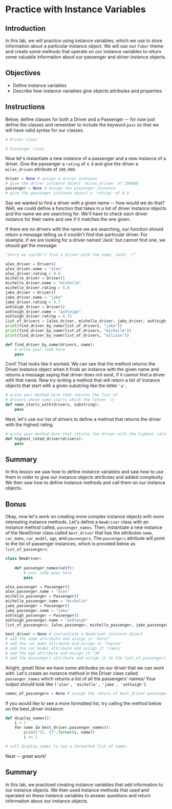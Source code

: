 
# Practice with Instance Variables

## Introduction
In this lab, we will practice using instance variables, which we use to store information about a particular instance object. We will use our `fuber` theme and create some methods that operate on our instance variables to return some valuable information about our passenger and driver instance objects.

## Objectives

* Define instance variables
* Describe how instance variables give objects attributes and properties

## Instructions

Below, define classes for both a Driver and a Passenger -- for now just define the classes and remember to include the keyword `pass` so that we will have valid syntax for our classes.


```python
# Driver class
```


```python
# Passenger class
```

Now let's instantiate a new instance of a passenger and a new instance of a driver. Give the passenger a `rating` of `4.9` and give the driver a `miles_driven` attribute of `100,000`.


```python
driver = None # assign a driver instance
# give the driver instance object 'miles_driven' of 100000
passenger = None # assign the passenger instance
# give the passenger instance object a 'rating' of 4.9
```

Say we wanted to find a driver with a given name -- how would we do that? Well, we could define a function that takes in a list of driver instance objects and the name we are searching for. We'll have to check each driver instance for their name and see if it matches the one given.

If there are no drivers with the name we are searching, our function should return a message telling us it couldn't find that particular driver. For example, if we are looking for a driver named 'Jack' but cannot find one, we should get the message:
```python
"Sorry we couldn't find a driver with the name, Jack! :("
```


```python
alex_driver = Driver()
alex_driver.name = "alex"
alex_driver.rating = 9.0
michelle_driver = Driver()
michelle_driver.name = "michelle"
michelle_driver.rating = 8.0
jake_driver = Driver()
jake_driver.name = "jake"
jake_driver.rating = 9.7
ashleigh_driver = Driver()
ashleigh_driver.name = "ashleigh"
ashleigh_driver.rating = 8.75
list_of_drivers = [alex_driver, michelle_driver, jake_driver, ashleigh_driver]
print(find_driver_by_name(list_of_drivers, "jake"))
print(find_driver_by_name(list_of_drivers, "michelle"))
print(find_driver_by_name(list_of_drivers, "allison"))
```


```python
def find_driver_by_name(drivers, name):
    # write your code here
    pass
```

Cool! That looks like it worked. We can see that the method returns the Driver instance object when it finds an instance with the given name and returns a message saying that driver does not exist, if it cannot find a driver with that name. Now try writing a method that will return a list of instance objects that start with a given substring like the letter `'a'`.


```python
# write your method here that returns the list of 
# drivers whose name starts which the letter 'a'
def name_starts_with(drivers, substring):
    pass
```

Next, let's use our list of drivers to define a method that returns the driver with the highest rating.


```python
# write your method here that returns the driver with the highest rating
def highest_rated_driver(drivers):
    pass
```

## Summary
In this lesson we saw how to define instance variables and saw how to use them in order to give our instance objects attributes and added complexity. We then saw how to define instance methods and call them on our instance objects. 

## Bonus

Okay, now let's work on creating more complex instance objects with more interesting instance methods. Let's define a `NewDriver` class with an instance method called, `passenger_names`. Then, instantiate a new instance of the NewDriver class called `best_driver` that has the attributes `name`, `car_make`, `car_model`, `age`, and `passengers`. The `passengers` attribute will point to the list of passenger instances, which is provided below as `list_of_passengers`:


```python
class NewDriver:
    
    def passenger_names(self):
        # your code goes here
        pass
```


```python
alex_passenger = Passenger()
alex_passenger.name = "alex"
michelle_passenger = Passenger()
michelle_passenger.name = "michelle"
jake_passenger = Passenger()
jake_passenger.name = "jake"
ashleigh_passenger = Passenger()
ashleigh_passenger.name = "ashleigh"
list_of_passengers: [alex_passenger, michelle_passenger, jake_passenger, ashleigh_passenger]
```


```python
best_driver = None # instantiate a NewDriver instance object
# add the name attribute and assign it 'Garol'
# add the car_make attribute and assign it 'toyota'
# add the car_model attribute and assign it 'camry'
# add the age attribute and assign it '30'
# add the passengers attribute and assign it to the list_of_passengers
```

Alright, great! Now we have some attributes on our driver that we can work with. Let's create an instance method in the Driver class called `passenger_names` which returns a list of all the passengers' names/
Your output should look like `['alex', 'michelle', 'jake', 'ashleigh']`.


```python
names_of_passengers = None # assign the return of best_driver.passenger_names()
```

If you would like to see a more formatted list, try calling the method below on the best_driver instance:


```python
def display_names():
    i = 1
    for name in best_driver.passenger_names():
        print("{}. {}".format(i, name))
        i += 1

# call display_names to see a formatted list of names
```

Neat -- great work! 

## Summary

In this lab, we practiced creating instance variables that add information to our instance objects. We then used instance methods that used and operated on these instance variables to answer questions and return information about our instance objects.

